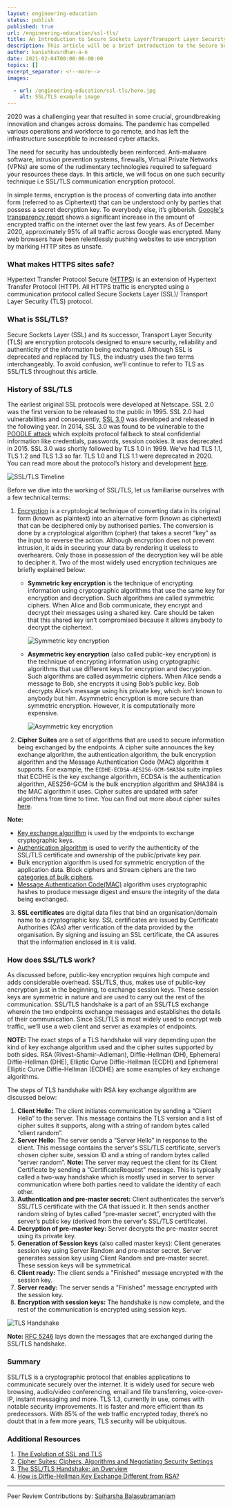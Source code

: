 ```yaml
---
layout: engineering-education
status: publish
published: true
url: /engineering-education/ssl-tls/
title: An Introduction to Secure Sockets Layer/Transport Layer Security Protocol
description: This article will be a brief introduction to the Secure Sockets Layer / Transport Layer Security Protocol. We would be discussing various SSL/TLS versions and how it works.
author: kanishkvardhan-a-n
date: 2021-02-04T00:00:00-00:00
topics: []
excerpt_separator: <!--more-->
images:

  - url: /engineering-education/ssl-tls/hero.jpg
    alt: SSL/TLS example image
---
```

2020 was a challenging year that resulted in some crucial, groundbreaking innovation and changes across domains. The pandemic has compelled various operations and workforce to go remote, and has left the infrastructure susceptible to increased cyber attacks. 
<!--more-->

The need for security has undoubtedly been reinforced. Anti-malware software, intrusion prevention systems, firewalls, Virtual Private Networks (VPNs) are some of the rudimentary technologies required to safeguard your resources these days. In this article, we will focus on one such security technique i.e SSL/TLS communication encryption protocol. 

In simple terms, encryption is the process of converting data into another form (referred to as Ciphertext) that can be understood only by parties that possess a secret decryption key. To everybody else, it’s gibberish.  [Google's transparency report](https://transparencyreport.google.com/https/overview?hl=en) shows a significant increase in the amount of encrypted traffic on the internet over the last few years. As of December 2020, approximately 95% of all traffic across Google was encrypted. Many web browsers have been relentlessly pushing websites to use encryption by marking HTTP sites as unsafe. 

### What makes HTTPS sites safe?

Hypertext Transfer Protocol Secure ([HTTPS](https://en.wikipedia.org/wiki/HTTPS)) is an extension of Hypertext Transfer Protocol (HTTP). All HTTPS traffic is encrypted using a communication protocol called Secure Sockets Layer (SSL)/ Transport Layer Security (TLS) protocol.

### What is SSL/TLS?

Secure Sockets Layer (SSL) and its successor, Transport Layer Security (TLS) are encryption protocols designed to ensure security, reliability and authenticity of the information being exchanged. Although SSL is deprecated and replaced by TLS, the industry uses the two terms interchangeably. To avoid confusion, we’ll continue to refer to TLS as SSL/TLS throughout this article.

### History of SSL/TLS

The earliest original SSL protocols were developed at Netscape. SSL 2.0 was the first version to be released to the public in 1995. SSL 2.0 had vulnerabilities and consequently, [SSL 3.0](https://tools.ietf.org/html/rfc6101) was developed and released in the following year. In 2014, SSL 3.0 was found to be vulnerable to the [POODLE attack](https://en.wikipedia.org/wiki/POODLE) which exploits protocol fallback to steal confidential information like credentials, passwords, session cookies. It was deprecated in 2015. SSL 3.0 was shortly followed by TLS 1.0 in 1999. We’ve had TLS 1.1, TLS 1.2 and TLS 1.3 so far. TLS 1.0 and TLS 1.1 were deprecated in 2020. You can read more about the protocol’s history and development [here](https://en.wikipedia.org/wiki/Transport_Layer_Security#History_and_development).

![SSL/TLS Timeline](/engineering-education/ssl-tls/timeline.png)

Before we dive into the working of SSL/TLS, let us familiarise ourselves with a few technical terms:

1. [Encryption](https://en.wikipedia.org/wiki/Encryption)  is a cryptological technique of converting data in its original form (known as plaintext) into an alternative form (known as ciphertext) that can be deciphered only by authorised parties. The conversion is done by a cryptological algorithm (cipher) that takes a secret “key” as the input to reverse the action. Although encryption does not prevent intrusion, it aids in securing your data by rendering it useless to overhearers. Only those in possession of the decryption key will be able to decipher it.
Two of the most widely used encryption techniques are briefly explained below:

    - **Symmetric key encryption** is the technique of encrypting information using cryptographic algorithms that use the same key for encryption and decryption. Such algorithms are called symmetric ciphers. When Alice and Bob communicate, they encrypt and decrypt their messages using a shared key. Care should be taken that this shared key isn’t compromised because it allows anybody to decrypt the ciphertext.

        ![Symmetric key encryption](/engineering-education/ssl-tls/Sym.png)

    - **Asymmetric key encryption** (also called public-key encryption) is the technique of encrypting information using cryptographic algorithms that use different keys for encryption and decryption. Such algorithms are called asymmetric ciphers. When Alice sends a message to Bob, she encrypts it using Bob’s public key. Bob decrypts Alice’s message using his private key, which isn’t known to anybody but him. Asymmetric encryption is more secure than symmetric encryption. However, it is computationally more expensive.

         ![Asymmetric key encryption](/engineering-education/ssl-tls/Asym.png)

2. **Cipher Suites** are a set of algorithms that are used to secure information being exchanged by the endpoints. A cipher suite announces the key exchange algorithm, the authentication algorithm, the bulk encryption algorithm and the Message Authentication Code (MAC) algorithm it supports. For example, the  `ECDHE-ECDSA-AES256-GCM-SHA384` suite implies that ECDHE is the key exchange algorithm, ECDSA is the authentication algorithm, AES256-GCM is the bulk encryption algorithm and SHA384 is the MAC algorithm it uses. Cipher suites are updated with safer algorithms from time to time. You can find out more about cipher suites [here](https://www.venafi.com/blog/what-are-cipher-suites).

**Note:** 
- [Key exchange algorithm](https://en.wikipedia.org/wiki/Key_exchange) is used by the endpoints to exchange cryptographic keys. 
- [Authentication algorithm](https://en.wikipedia.org/wiki/Digital_signature) is used to verify the authenticity of the SSL/TLS certificate and ownership of the public/private key pair. 
- Bulk encryption algorithm is used for symmetric encryption of the application data. Block ciphers and Stream ciphers are the two [categories of bulk ciphers](https://www.thesslstore.com/blog/block-cipher-vs-stream-cipher/). 
- [Message Authentication Code(MAC)](https://www.tutorialspoint.com/cryptography/message_authentication) algorithm uses cryptographic hashes to produce message digest and ensure the integrity of the data being exchanged.

3. **SSL certificates** are digital data files that bind an organisation/domain name to a cryptographic key. SSL certificates are issued by Certificate Authorities (CAs) after verification of the data provided by the organisation. By signing and issuing an SSL certificate, the CA assures that the information enclosed in it is valid. 

### How does SSL/TLS work?

As discussed before, public-key encryption requires high compute and adds considerable overhead. SSL/TLS, thus, makes use of public-key encryption just in the beginning, to exchange session keys. These session keys are symmetric in nature and are used to carry out the rest of the communication. SSL/TLS handshake is a part of an SSL/TLS exchange wherein the two endpoints exchange messages and establishes the details of their communication. Since SSL/TLS is most widely used to encrypt web traffic, we’ll use a web client and server as examples of endpoints.

**NOTE:** The exact steps of a TLS handshake will vary depending upon the kind of key exchange algorithm used and the cipher suites supported by both sides. RSA  (Rivest–Shamir–Adleman), Diffie-Hellman (DH), Ephemeral Diffie-Hellman (DHE), Elliptic Curve Diffie-Hellman (ECDH) and Ephemeral Elliptic Curve Diffie-Hellman (ECDHE) are some examples of key exchange algorithms.

The steps of TLS handshake with RSA key exchange algorithm are discussed below:

1. **Client Hello:** The client initiates communication by sending a “Client Hello” to the server. This message contains the TLS version and a list of cipher suites it supports, along with a string of random bytes called “client random”.
2. **Server Hello:** The server sends a “Server Hello” in response to the client. This message contains the server's SSL/TLS certificate, server’s chosen cipher suite, session ID and a string of random bytes called “server random”.
**Note:** The server may request the client for its Client Certificate by sending a "CertificateRequest" message. This is typically called a two-way handshake which is mostly used in server to server communication where both parties need to validate the identity of each other.
3. **Authentication and pre-master secret:** Client authenticates the server’s SSL/TLS certificate with the CA that issued it. It then sends another random string of bytes called “pre-master secret”, encrypted with the server’s public key (derived from the server's SSL/TLS certificate).
4. **Decryption of pre-master key:** Server decrypts the pre-master secret using its private key.
5. **Generation of Session keys** (also called master keys): Client generates session key using Server Random and pre-master secret. Server generates session key using Client Random and pre-master secret. These session keys will be symmetrical.
6. **Client ready:** The client sends a "Finished" message encrypted with the session key.
7. **Server ready:** The server sends a "Finished" message encrypted with the session key. 
8. **Encryption with session keys:** The handshake is now complete, and the rest of the communication is encrypted using session keys.

![TLS Handshake](/engineering-education/ssl-tls/Handshake.png)

**Note:** [RFC 5246](https://tools.ietf.org/html/rfc5246#page-33) lays down the messages that are exchanged during the SSL/TLS handshake.

### Summary

SSL/TLS is a cryptographic protocol that enables applications to communicate securely over the internet. It is widely used for secure web browsing, audio/video conferencing, email and file transferring, voice-over-IP, instant messaging and more. TLS 1.3, currently in use, comes with notable security improvements. It is faster and more efficient than its predecessors. With 85% of the web traffic encrypted today, there’s no doubt that in a few more years, TLS security will be ubiquitous.

### Additional Resources

1. [The Evolution of SSL and TLS](https://www.digicert.com/dc/blog/evolution-of-ssl/)
2. [Cipher Suites: Ciphers, Algorithms and Negotiating Security Settings](https://www.thesslstore.com/blog/cipher-suites-algorithms-security-settings/)
3. [The SSL/TLS Handshake: an Overview](https://www.ssl.com/article/ssl-tls-handshake-overview/)
4. [How is Diffie-Hellman Key Exchange Different from RSA?](https://www.venafi.com/blog/how-diffie-hellman-key-exchange-different-rsa)

---
Peer Review Contributions by: [Saiharsha Balasubramaniam](/engineering-education/authors/saiharsha-balasubramaniam/)